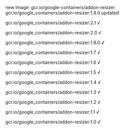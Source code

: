 new Image: gcr.io/google-containers/addon-resizer
gcr.io/google_containers/addon-resizer:1.8.0 updated 

gcr.io/google_containers/addon-resizer:2.1 √

gcr.io/google_containers/addon-resizer:2.0 √

gcr.io/google_containers/addon-resizer:1.8.0 √

gcr.io/google_containers/addon-resizer:1.7 √

gcr.io/google_containers/addon-resizer:1.6 √

gcr.io/google_containers/addon-resizer:1.5 √

gcr.io/google_containers/addon-resizer:1.4 √

gcr.io/google_containers/addon-resizer:1.3 √

gcr.io/google_containers/addon-resizer:1.2 √

gcr.io/google_containers/addon-resizer:1.1 √

gcr.io/google_containers/addon-resizer:1.0 √

